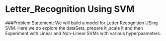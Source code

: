 # Letter_Recognition Using SVM

###Problem Statement: 
We will build a model for Letter Recognition USing SVM. Here we do explore the dataSets, prepare it ,scale it and then Experiment with Linear and Non-Linear SVMs with various hyperpaameters.
